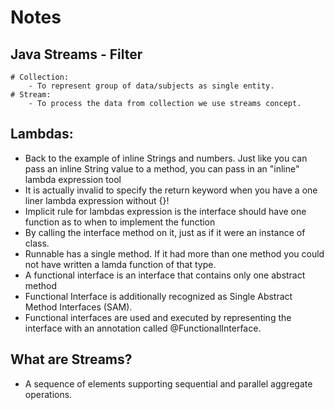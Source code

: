 # Notes

## Java Streams - Filter

    # Collection:
        - To represent group of data/subjects as single entity.
    # Stream:
        - To process the data from collection we use streams concept.
    
## Lambdas:
   - Back to the example of inline Strings and numbers. Just like you can pass an inline String value to a method, you can pass in an "inline" lambda expression tool
   - It is actually invalid to specify the return keyword when you have a one liner lambda expression without {}!
   - Implicit rule for lambdas expression is the interface should have one function as to when to implement the function
   - By calling the interface method on it, just as if it were an instance of class.
   - Runnable has a single method. If it had more than one method you could not have written a lamda function of that type.
   - A functional interface is an interface that contains only one abstract method
   - Functional Interface is additionally recognized as Single Abstract Method Interfaces (SAM).
   - Functional interfaces are used and executed by representing the interface with an annotation called @FunctionalInterface.
 
 ## What are Streams?
   - A sequence of elements supporting sequential and parallel aggregate operations. 